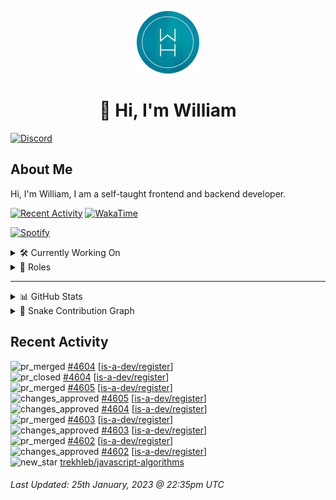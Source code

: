 <p align="center">
  <a href="https://wdh.gg">
    <img src="https://raw.githubusercontent.com/WilliamDavidHarrison/WilliamDavidHarrison/main/assets/logo.png" height="100" width="100">
  </a>
</p>

<h1 align="center">👋 Hi, I'm William</h1>

[![Discord](https://lanyard.cnrad.dev/api/853158265466257448)](https://wdh.gg/discord/account)

## About Me
Hi, I'm William, I am a self-taught frontend and backend developer.

[![Recent Activity](https://img.shields.io/badge/-Recent%20Activity-333333?style=for-the-badge&logo=github)](https://wdh.gg/activity)
[![WakaTime](https://wakatime.com/badge/user/817e29c1-e1ac-4adc-936b-37bfa447c165.svg?style=for-the-badge)](https://wdh.gg/wakatime)

[![Spotify](https://spotify-github-profile.vercel.app/api/view?uid=4kteqc82me1u1vxevzly2azqs&cover_image=true&theme=novatorem&show_offline=false&background_color=121212&bar_color=53b14f&bar_color_cover=false)](https://wdh.gg/spotify)

<details>
  <summary>🛠️ Currently Working On</summary>
  <br>

  [![Easy Script](https://img.shields.io/badge/-Easy%20Script-333333?style=for-the-badge)](https://wdh.gg/easyscript)

</details>

<details>
  <summary>💼 Roles</summary>
  <br>

  [![Future Focus Accounting](https://img.shields.io/badge/Future%20Focus%20Accounting-Developer-222222?style=for-the-badge)](https://wdh.gg/ffa/github)

  [![Open Domains](https://img.shields.io/badge/Open%20Domains-Maintainer-222222?style=for-the-badge)](https://wdh.gg/od)

  [![is-a.dev](https://img.shields.io/badge/is--a.dev-Maintainer-222222?style=for-the-badge)](https://wdh.gg/is-a-dev)

  [![is-a-good.dev](https://img.shields.io/badge/is--a--good.dev-Helper-222222?style=for-the-badge)](https://wdh.gg/is-a-good-dev)

</details>

---

<details>
  <summary>📊 GitHub Stats</summary>
  <br>

  ![GitHub Stats](https://github-readme-stats.vercel.app/api?username=williamdavidharrison&theme=algolia&show_icons=true&border_radius=8&count_private=true&include_all_commits=true)

  ![Top Languages](https://github-readme-stats.vercel.app/api/top-langs/?username=williamdavidharrison&theme=algolia&layout=compact&border_radius=8)

  ![GitHub Streak](https://streak-stats.demolab.com/?user=WilliamDavidHarrison&theme=dark)

</details>

<details>
  <summary>🐍 Snake Contribution Graph</summary>
  <br>

  ![Snake](https://github.com/WilliamDavidHarrison/WilliamDavidHarrison/blob/output/github-contribution-grid-snake.svg)

</details>

## Recent Activity

<!--RECENT_ACTIVITY:start-->
![pr_merged](https://cdn.jsdelivr.net/gh/Readme-Workflows/Readme-Icons@main/icons/octicons/PullRequestMerged.svg) [#4604](https://github.com/is-a-dev/register/pull/4604) [[is-a-dev/register](https://github.com/is-a-dev/register)]<br>
![pr_closed](https://cdn.jsdelivr.net/gh/Readme-Workflows/Readme-Icons@main/icons/octicons/PullRequestClosed.svg) [#4604](https://github.com/is-a-dev/register/pull/4604) [[is-a-dev/register](https://github.com/is-a-dev/register)]<br>
![pr_merged](https://cdn.jsdelivr.net/gh/Readme-Workflows/Readme-Icons@main/icons/octicons/PullRequestMerged.svg) [#4605](https://github.com/is-a-dev/register/pull/4605) [[is-a-dev/register](https://github.com/is-a-dev/register)]<br>
![changes_approved](https://cdn.jsdelivr.net/gh/Readme-Workflows/Readme-Icons@main/icons/octicons/ApprovedChanges.svg) [#4605](https://github.com/is-a-dev/register/pull/4605#pullrequestreview-1269251159) [[is-a-dev/register](https://github.com/is-a-dev/register)]<br>
![changes_approved](https://cdn.jsdelivr.net/gh/Readme-Workflows/Readme-Icons@main/icons/octicons/ApprovedChanges.svg) [#4604](https://github.com/is-a-dev/register/pull/4604#pullrequestreview-1269248810) [[is-a-dev/register](https://github.com/is-a-dev/register)]<br>
![pr_merged](https://cdn.jsdelivr.net/gh/Readme-Workflows/Readme-Icons@main/icons/octicons/PullRequestMerged.svg) [#4603](https://github.com/is-a-dev/register/pull/4603) [[is-a-dev/register](https://github.com/is-a-dev/register)]<br>
![changes_approved](https://cdn.jsdelivr.net/gh/Readme-Workflows/Readme-Icons@main/icons/octicons/ApprovedChanges.svg) [#4603](https://github.com/is-a-dev/register/pull/4603#pullrequestreview-1269247556) [[is-a-dev/register](https://github.com/is-a-dev/register)]<br>
![pr_merged](https://cdn.jsdelivr.net/gh/Readme-Workflows/Readme-Icons@main/icons/octicons/PullRequestMerged.svg) [#4602](https://github.com/is-a-dev/register/pull/4602) [[is-a-dev/register](https://github.com/is-a-dev/register)]<br>
![changes_approved](https://cdn.jsdelivr.net/gh/Readme-Workflows/Readme-Icons@main/icons/octicons/ApprovedChanges.svg) [#4602](https://github.com/is-a-dev/register/pull/4602#pullrequestreview-1269241704) [[is-a-dev/register](https://github.com/is-a-dev/register)]<br>
![new_star](https://cdn.jsdelivr.net/gh/Readme-Workflows/Readme-Icons@main/icons/octicons/StarredRepositoryYellow.svg) [trekhleb/javascript-algorithms](https://github.com/trekhleb/javascript-algorithms)<br>
<!--RECENT_ACTIVITY:end-->

<!--RECENT_ACTIVITY:last_update-->
###### Last Updated: 25th January, 2023 @ 22:35pm UTC
<!--RECENT_ACTIVITY:last_update_end-->
